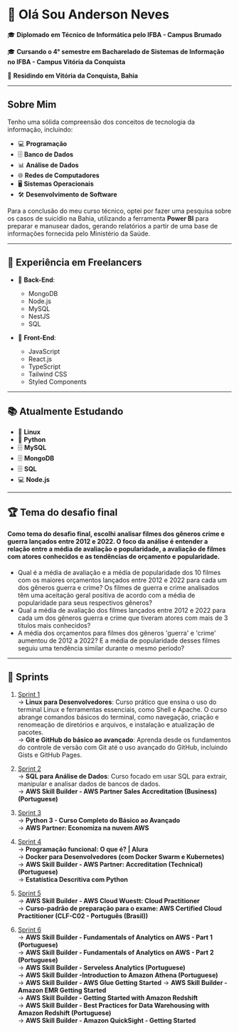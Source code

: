 # 👋 Olá Sou Anderson Neves 

🎓 **Diplomado em Técnico de Informática pelo IFBA - Campus Brumado**

🎓 **Cursando o 4° semestre em Bacharelado de Sistemas de Informação no IFBA - Campus Vitória da Conquista**

📍 **Residindo em Vitória da Conquista, Bahia**

---

## Sobre Mim

Tenho uma sólida compreensão dos conceitos de tecnologia da informação, incluindo:

- 💻 **Programação**
- 🗄️ **Banco de Dados**
- 📊 **Análise de Dados**
- 🌐 **Redes de Computadores**
- 🖥️ **Sistemas Operacionais**
- 🛠️ **Desenvolvimento de Software**

Para a conclusão do meu curso técnico, optei por fazer uma pesquisa sobre os casos de suicídio na Bahia, utilizando a ferramenta **Power BI** para preparar e manusear dados, gerando relatórios a partir de uma base de informações fornecida pelo Ministério da Saúde. 

---

## 💼 Experiência em Freelancers

- 🔧 **Back-End**:
  - MongoDB
  - Node.js
  - MySQL
  - NestJS
  - SQL
  
- 🌟 **Front-End**:
  - JavaScript
  - React.js
  - TypeScript
  - Tailwind CSS
  - Styled Components

---

## 📚 Atualmente Estudando

- 🐧 **Linux**
- 🐍 **Python**
- 🗄️ **MySQL**
- 🗄️ **MongoDB**
- 🗄️ **SQL**
- 💻 **Node.js**

---
## 🏆 Tema do desafio final
#### Como tema do desafio final, escolhi analisar filmes dos gêneros crime e guerra lançados entre 2012 e 2022. O foco da análise é entender a relação entre a média de avaliação e popularidade, a avaliação de filmes com atores conhecidos e as tendências de orçamento e popularidade.
- Qual é a média de avaliação e a média de popularidade dos 10 filmes com os maiores orçamentos lançados entre 2012 e 2022 para cada um dos gêneros guerra e crime? Os filmes de guerra e crime analisados têm uma aceitação geral positiva de acordo com a média de popularidade para seus respectivos gêneros?  
- Qual a média de avaliação dos filmes lançados entre 2012 e 2022 para cada um dos gêneros guerra e crime que tiveram atores com mais de 3 títulos mais conhecidos?
- A média dos orçamentos para filmes dos gêneros 'guerra' e 'crime' aumentou de 2012 a 2022? E a média de popularidade desses filmes seguiu uma tendência similar durante o mesmo período?
---
## 🧩 Sprints 

1. [Sprint 1](Sprint%201)  
   → **Linux para Desenvolvedores**: Curso prático que ensina o uso do terminal Linux e ferramentas essenciais, como Shell e Apache. O curso abrange comandos básicos do terminal, como navegação, criação e renomeação de diretórios e arquivos, e instalação e atualização de pacotes.  
   → **Git e GitHub do básico ao avançado**: Aprenda desde os fundamentos do controle de versão com Git até o uso avançado do GitHub, incluindo Gists e GitHub Pages.  


2. [Sprint 2](Sprint%202)  
   → **SQL para Análise de Dados**: Curso focado em usar SQL para extrair, manipular e analisar dados de bancos de dados.  
   → **AWS Skill Builder - AWS Partner Sales Accreditation (Business) (Portuguese)**   

3. [Sprint 3](Sprint%203)  
   → **Python 3 - Curso Completo do Básico ao Avançado**  
   → **AWS Partner: Economiza na nuvem AWS**   
   
4. [Sprint 4](Sprint4/)  
   → **Programação funcional: O que é? | Alura**  
   → **Docker para Desenvolvedores (com Docker Swarm e Kubernetes)**  
   → **AWS Skill Builder - AWS Partner: Accreditation (Technical) (Portuguese)**  
   → **Estatística Descritiva com Python**  
   
5. [Sprint 5](sprint5/)  
   → **AWS Skill Builder - AWS Cloud Wuestt: Cloud Practitioner**   
   → **Curso-padrão de preparação para o exame: AWS Certified Cloud Practitioner (CLF-C02 - Português (Brasil))**     
   
6. [Sprint 6](sprint6/)  
   → **AWS Skill Builder - Fundamentals of Analytics on AWS - Part 1 (Portuguese)**  
   → **AWS Skill Builder - Fundamentals of Analytics on AWS - Part 2 (Portuguese)**  
   → **AWS Skill Builder - Serveless Analytics (Portuguese)**  
   → **AWS Skill Builder -Introduction to Amazon Athena (Portuguese)**    
   → **AWS Skill Builder - AWS Glue Getting Started**
   → **AWS Skill Builder - Amazon EMR Getting Started**  
   → **AWS Skill Builder - Getting Started with Amazon Redshift**    
   → **AWS Skill Builder - Best Practices for Data Warehousing with Amazon Redshift (Portuguese)**  
   → **AWS Skill Builder - Amazon QuickSight - Getting Started**  
